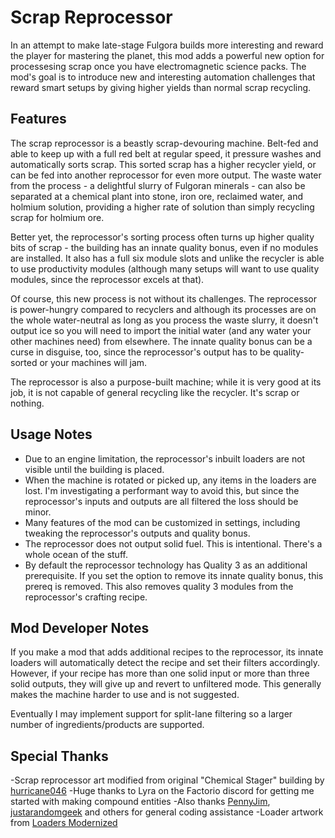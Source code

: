 # Scrap Reprocessor

In an attempt to make late-stage Fulgora builds more interesting and reward the player for mastering the planet, this mod adds a powerful new option for processesing scrap once you have electromagnetic science packs. The mod's goal is to introduce new and interesting automation challenges that reward smart setups by giving higher yields than normal scrap recycling.

## Features

The scrap reprocessor is a beastly scrap-devouring machine. Belt-fed and able to keep up with a full red belt at regular speed, it pressure washes and automatically sorts scrap. This sorted scrap has a higher recycler yield, or can be fed into another reprocessor for even more output. The waste water from the process - a delightful slurry of Fulgoran minerals - can also be separated at a chemical plant into stone, iron ore, reclaimed water, and holmium solution, providing a higher rate of solution than simply recycling scrap for holmium ore.

Better yet, the reprocessor's sorting process often turns up higher quality bits of scrap - the building has an innate quality bonus, even if no modules are installed. It also has a full six module slots and unlike the recycler is able to use productivity modules (although many setups will want to use quality modules, since the reprocessor excels at that).

Of course, this new process is not without its challenges. The reprocessor is power-hungry compared to recyclers and although its processes are on the whole water-neutral as long as you process the waste slurry, it doesn't output ice so you will need to import the initial water (and any water your other machines need) from elsewhere. The innate quality bonus can be a curse in disguise, too, since the reprocessor's output has to be quality-sorted or your machines will jam.

The reprocessor is also a purpose-built machine; while it is very good at its job, it is not capable of general recycling like the recycler. It's scrap or nothing.

## Usage Notes

* Due to an engine limitation, the reprocessor's inbuilt loaders are not visible until the building is placed.
* When the machine is rotated or picked up, any items in the loaders are lost. I'm investigating a performant way to avoid this, but since the reprocessor's inputs and outputs are all filtered the loss should be minor.
* Many features of the mod can be customized in settings, including tweaking the reprocessor's outputs and quality bonus.
* The reprocessor does not output solid fuel. This is intentional. There's a whole ocean of the stuff.
* By default the reprocessor technology has Quality 3 as an additional prerequisite. If you set the option to remove its innate quality bonus, this prereq is removed. This also removes quality 3 modules from the reprocessor's crafting recipe.

## Mod Developer Notes

If you make a mod that adds additional recipes to the reprocessor, its innate loaders will automatically detect the recipe and set their filters accordingly. However, if your recipe has more than one solid input or more than three solid outputs, they will give up and revert to unfiltered mode. This generally makes the machine harder to use and is not suggested.

Eventually I may implement support for split-lane filtering so a larger number of ingredients/products are supported.

## Special Thanks
-Scrap reprocessor art modified from original "Chemical Stager" building by [hurricane046](https://mods.factorio.com/user/hurricane046)
-Huge thanks to Lyra on the Factorio discord for getting me started with making compound entities
-Also thanks [PennyJim](https://mods.factorio.com/user/pennyjim), [justarandomgeek](https://mods.factorio.com/user/justarandomgeek) and others for general coding assistance
-Loader artwork from [Loaders Modernized](https://mods.factorio.com/mod/loaders-modernized)